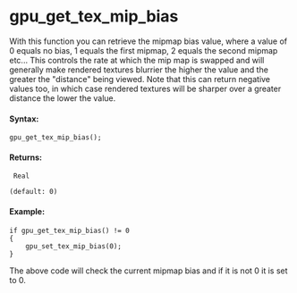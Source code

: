 # gpu_get_tex_mip_bias

With this function you can retrieve the mipmap bias value, where a value
of 0 equals no bias, 1 equals the first mipmap, 2 equals the second
mipmap etc... This controls the rate at which the mip map is swapped and
will generally make rendered textures blurrier the higher the value and
the greater the "distance" being viewed. Note that this can return
negative values too, in which case rendered textures will be sharper
over a greater distance the lower the value.

#### Syntax:

``` gml
gpu_get_tex_mip_bias();
```

#### Returns:

``` gml
 Real

(default: 0)
```

#### Example:

``` gml
if gpu_get_tex_mip_bias() != 0
{
    gpu_set_tex_mip_bias(0);
}
```

The above code will check the current mipmap bias and if it is not 0 it
is set to 0.
